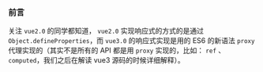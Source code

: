 ### 前言

关注 `vue2.0` 的同学都知道， `vue2.0` 实现响应式的方式的是通过 `Object.defineProperties`，而 `vue3.0` 的响应式实现是用的 ES6 的新语法 `proxy` 代理实现的（其实不是所有的 API 都是用 `proxy` 实现的，比如： `ref` 、`computed`，我们之后在解读 vue3 源码的时候详细解释）。